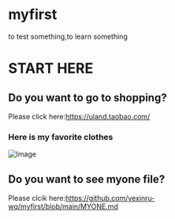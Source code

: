 # myfirst
to test something,to learn something
# START HERE
## Do you want to go to shopping?
Please click here:https://uland.taobao.com/

### Here is my favorite clothes
![Image](https://github.com/yexinru-wq/myfirst/blob/main/img_folder/wedding.jpg)

## Do you want to see myone file?
Please clcik here:https://github.com/yexinru-wq/myfirst/blob/main/MYONE.md


